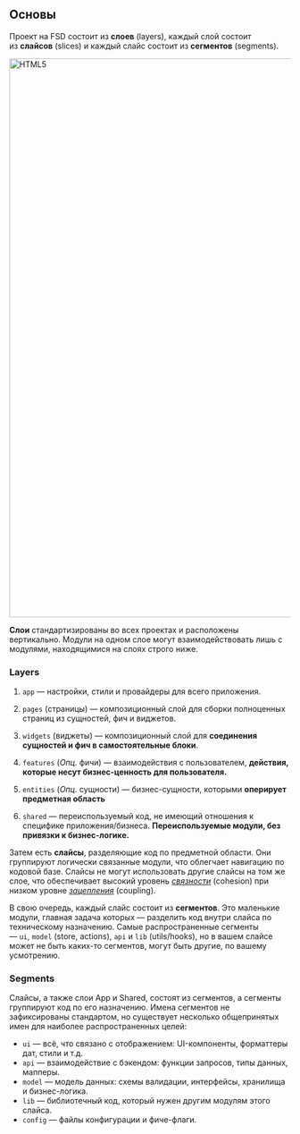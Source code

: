 ## Основы

Проект на FSD состоит из **слоев** (layers), каждый слой состоит из **слайсов** (slices) и каждый слайс состоит из **сегментов** (segments).

<img alt="HTML5" width="1000px" src="https://feature-sliced.design/assets/images/visual_schema-e826067f573946613dcdc76e3f585082.jpg" />

**Слои** стандартизированы во всех проектах и расположены вертикально. Модули на одном слое могут взаимодействовать лишь с модулями, находящимися на слоях строго ниже. 
### Layers

1. `app` — настройки, стили и провайдеры для всего приложения.

2. `pages` (страницы) — композиционный слой для сборки полноценных страниц из сущностей, фич и виджетов.

3. `widgets` (виджеты) — композиционный слой для **соединения сущностей и фич в самостоятельные блоки**.

4. `features` (*Опц.* фичи) — взаимодействия с пользователем, **действия, которые несут бизнес-ценность для пользователя.**

5. `entities` (*Опц.* сущности) — бизнес-сущности, которыми **оперирует предметная область**

6. `shared` — переиспользуемый код, не имеющий отношения к специфике приложения/бизнеса. **Переиспользуемые модули, без привязки к бизнес-логике.**

   
Затем есть **слайсы**, разделяющие код по предметной области. Они группируют логически связанные модули, что облегчает навигацию по кодовой базе. Слайсы не могут использовать другие слайсы на том же слое, что обеспечивает высокий уровень [_связности_](https://ru.wikipedia.org/wiki/%D0%A1%D0%B2%D1%8F%D0%B7%D0%BD%D0%BE%D1%81%D1%82%D1%8C_(%D0%BF%D1%80%D0%BE%D0%B3%D1%80%D0%B0%D0%BC%D0%BC%D0%B8%D1%80%D0%BE%D0%B2%D0%B0%D0%BD%D0%B8%D0%B5)) (cohesion) при низком уровне [_зацепления_](https://ru.wikipedia.org/wiki/%D0%97%D0%B0%D1%86%D0%B5%D0%BF%D0%BB%D0%B5%D0%BD%D0%B8%D0%B5_(%D0%BF%D1%80%D0%BE%D0%B3%D1%80%D0%B0%D0%BC%D0%BC%D0%B8%D1%80%D0%BE%D0%B2%D0%B0%D0%BD%D0%B8%D0%B5)) (coupling).

В свою очередь, каждый слайс состоит из **сегментов**. Это маленькие модули, главная задача которых — разделить код внутри слайса по техническому назначению. Самые распространенные сегменты — `ui`, `model` (store, actions), `api` и `lib` (utils/hooks), но в вашем слайсе может не быть каких-то сегментов, могут быть другие, по вашему усмотрению.

### Segments
Слайсы, а также слои App и Shared, состоят из сегментов, а сегменты группируют код по его назначению. Имена сегментов не зафиксированы стандартом, но существует несколько общепринятых имен для наиболее распространенных целей:

- `ui` — всё, что связано с отображением: UI-компоненты, форматтеры дат, стили и т.д.
- `api` — взаимодействие с бэкендом: функции запросов, типы данных, мапперы.
- `model` — модель данных: схемы валидации, интерфейсы, хранилища и бизнес-логика.
- `lib` — библиотечный код, который нужен другим модулям этого слайса.
- `config` — файлы конфигурации и фиче-флаги.
